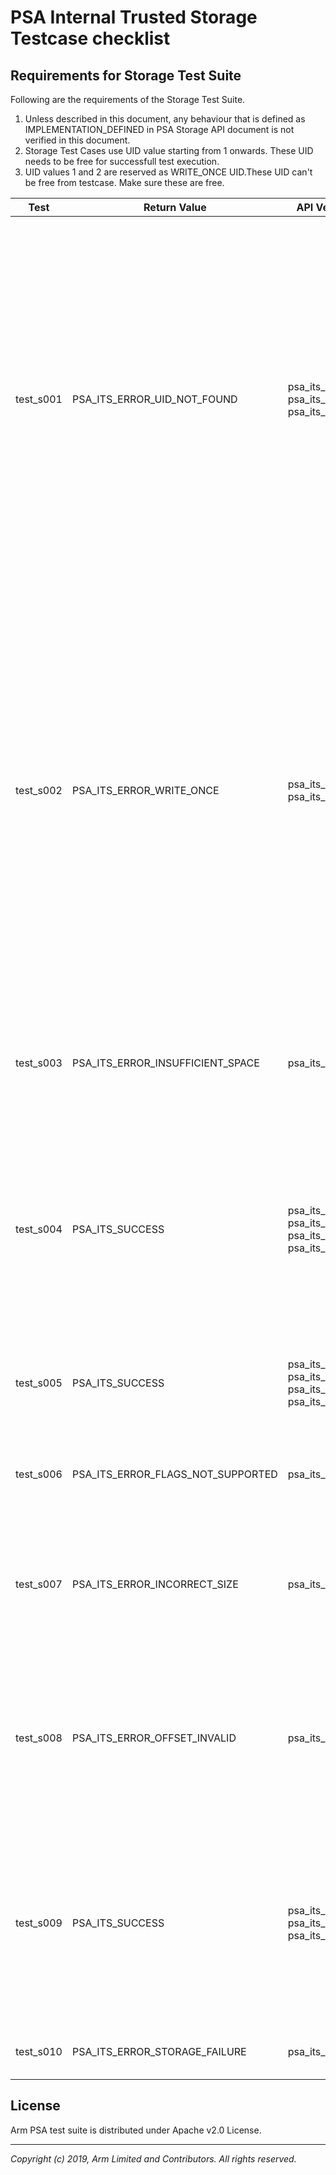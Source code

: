 # PSA Internal Trusted Storage Testcase checklist

## Requirements for Storage Test Suite

Following are the requirements of the Storage Test Suite. <br />

1. Unless described in this document, any behaviour that is defined as IMPLEMENTATION_DEFINED in PSA Storage API document is not verified in this document. <br />
2. Storage Test Cases use UID value starting from 1 onwards. These UID needs to be free for successfull test execution.<br />
3. UID values 1 and 2 are reserved as WRITE_ONCE UID.These UID can't be free from testcase. Make sure these are free.<br />


| Test      | Return Value                         | API Verified                                                                 | Test Algorithm                                                                                                                                                                                                                                                                                                                                                                                                                                                                                                                                                                                                                                                                                                                                                                                                                                                                                                     | UID Usage                                                                                                                                                                                        |
|-----------|--------------------------------------|------------------------------------------------------------------------------|--------------------------------------------------------------------------------------------------------------------------------------------------------------------------------------------------------------------------------------------------------------------------------------------------------------------------------------------------------------------------------------------------------------------------------------------------------------------------------------------------------------------------------------------------------------------------------------------------------------------------------------------------------------------------------------------------------------------------------------------------------------------------------------------------------------------------------------------------------------------------------------------------------------------|-------------------------------------------------------------------------------------------------------------------------------------------------------------------------------------------------|
| test_s001 | PSA_ITS_ERROR_UID_NOT_FOUND          | psa_its_get<br />psa_its_get_info <br />psa_its_remove<br />                 | 1. Call get API with UID for which no UID/Data pair is created<br />2. Call get_info API for which no UID/Data pair is created<br />3. Call remove API for which no UID/Data pair is created<br />4. Set valid  UID/Data pair with uid1<br />5. Set one more set of UID/Data pair, with different uid, than previous<br />6. Remove the uid of step 4.<br />7. Call get API for  removed UID/data pair<br />8. Call get_info API for  removed UID/Data pair<br />9. Call remove API for  removed UID/Data pair<br />10. Set valid UID/Data pair<br />11. Call get API for different uid , then created<br />12. Call get_info API for different uid, then created<br />13. Call remove API for different uid, then created<br />14. Remove the created UID/Data pair.<br />15. Remove the stray uid.<br />                                                                                                         | UID value used are 5,6,7                                                                                                                     |
| test_s002 | PSA_ITS_ERROR_WRITE_ONCE             | psa_its_set<br />psa_its_remove<br />                                        | 1.  Set valid UID/data value pair , with create flag value none.2. Call get and get_info API to validate the data, attributes associated with data<br />3. Call set API again with same uid and create flag  PSA_PS_WRITE_ONCE_FLAG<br />4. Call get and get_info API to validate the data, attributes associated with data is not changed after second set operation<br />5. try to remove the UID/data pair.<br />6. Create new UID/data value pair, with create flag PSA_PS_WRITE_ONCE_FLAG<br />7. Try to remove the created UID.<br />8. Call get and get_info API to validate the data, attributes associated with data<br />9. Again call SET with same UID , create flag PSA_PS_WRITE_ONCE_FLAG but different data length<br />10. Try to remove the UID, PSA_ITS_ERROR_WRITE_ONCE error should be returned<br />11. Call get and get_info API to validate the data, attributes associated with data<br /> | UID value used are 1 and 2                                                                                                                                                                     |
| test_s003 | PSA_ITS_ERROR_INSUFFICIENT_SPACE     | psa_its_set<br />                                                            | 1. Create UID/data pairs, with data_len 256 bytes. Do this with incrementing uid values till we have INSUFFICENT_SPACE.<br />2. Remove all the UID/data pairs created.<br />3. Repeat the steps once more, to check all previous uid are removed successfully<br />                                                                                                                                                                                                                                                                                                                                                                                                                                                                                                                                                                                                                                                                        | UID value starts from 5 and keep on incrementing till all space is exhausted                                                                                                                    |
| test_s004 | PSA_ITS_SUCCESS                      | psa_its_set<br />psa_its_get<br />psa_its_get_info<br />psa_its_remove<br /> | 1. Set a valid uid/data pair<br />2. Validate the data using get api<br />3. Change the data length to half of previous.<br />4. Call GET api with original data length , error should be returned and also the return buffer should be empty<br />5. Call GET api with correct data_len and validate the data received.<br />6. Check old data cannot be accessed.<br />7. Call REMOVE api to delete the UID/data pair<br />                                                                                                                                                                                                                                                                                                                                                                                                                                                                                      | UID value used is 5                                                                                                                                                                            |
| test_s005 | PSA_ITS_SUCCESS                      | psa_its_set<br />psa_its_get<br />psa_its_get_info<br />psa_its_remove<br /> | 1. Set valid UID/data pair with varying uid and data_len <br />2. Call GET api and validate the set data<br />3. Call GET info api and validate the data attributes<br />4. Call REMOVE api to delete the UID/data pair<br />                                                                                                                                                                                                                                                                                                                                                                                                                                                                                                                                                                                                                                                                                      | UID value used are 4                                                                                                                           |
| test_s006 | PSA_ITS_ERROR_FLAGS_NOT_SUPPORTED    | psa_its_set<br />                                                            | 1.  Call the SET_INFO with minimum flag value to max flag value <br />2. Call GET_INFO api and validate the flag value<br />3. Remove the uid/data pair<br />                                                                                                                                                                                                                                                                                                                                                                                                                                                                                                                                                                                                                                                                                                                                                       | UID value used is 5                                                                                                                          |
| test_s007 | PSA_ITS_ERROR_INCORRECT_SIZE | psa_its_set<br />                                                            | 1. Create valid uid/data pair. <br />2. Increase the length of storage.<br />3. Try to access the old length using get api.<br />4. Try to access with valid length less than stored size.<br />5. Decrease the length of storage.<br />6. Try to access the old length.<br />7. Remove the uid<br />                                                                                                                                                                                                                                                                                                                                                                                                                                                                                                                                           | UID value used is 5                                                                                                                       |
| test_s008 | PSA_ITS_ERROR_OFFSET_INVALID         | psa_its_get<br />                                                            | 1. Set valid UID/data pair<br />2. Call GET api with valid offset and offset + data_len equal to stored data size.<br />3. Call GET api with valid offset and offset + data_len less than stored data size.<br />4. Call get api with invalid offset.<br />5. Call get api with zero offset , but data len greater than data size.<br />6. Remove the uid.<br />                                                                                                                                                                                                                                                                                                                                                                                                                                                                                                                                                  | UID value used is  5 |
| test_s009 | PSA_ITS_SUCCESS            | psa_its_get<br />psa_its_set<br />psa_its_get_info<br />                     | 1. Call the SET API with NULL pointer and data_len zero <br />2. Validate using get_info api storage should be present.<br />3. Call get API with NULL pointer.<br />4. Remove the UID.<br />5. Call get_info API to validate storage is removed.<br />6. Set storage entity with valid write_buffer , but length zero.<br />7. Call get_info API to validate storage attributes.<br />8. Call get_info api with NULL pointer and valid uid.<br />9. Remove the uid<br />                                                                                                                                                                                                                                                                                                                                                                                                                                                                                                                                                    | UID value used is 5 <br />                                                                                                                                                                     |
| test_s010 | PSA_ITS_ERROR_STORAGE_FAILURE <br />            | psa_its_set<br />                     | 1. Call the SET API with UID value 0.<br />2. Check that storage creation fails.<br /> | UID value used is 0 <br />                                                                                                                                                                     |

## License
Arm PSA test suite is distributed under Apache v2.0 License.

--------------

*Copyright (c) 2019, Arm Limited and Contributors. All rights reserved.*
